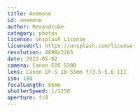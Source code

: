 ```yaml
---
title: Anemone
id: anemone
author: Hexandcube
category: photos
license: Unsplash License
licenseUrl: https://unsplash.com/license
resolution: 4898x3265
date: 2022-05-02
camera: Canon EOS 550D
lens: Canon EF-S 18-55mm f/3.5-5.6 III
iso: 160
focalLength: 55mm
shutterSpeed: 1/1250
aperture: f/8
---
```

